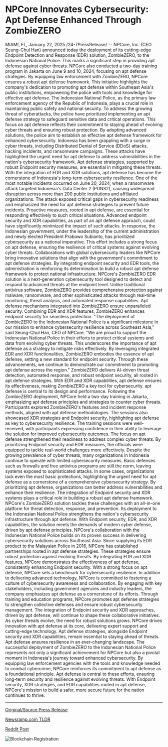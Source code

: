 # NPCore Innovates Cybersecurity: Apt Defense Enhanced Through ZombieZERO

MIAMI, FL, January 22, 2025 /24-7PressRelease/ -- NPCore, Inc. (CEO Seung-Chul Han) announced today the deployment of its cutting-edge Endpoint Detection and Response (EDR) solution, ZombieZERO, to the Indonesian National Police. This marks a significant step in providing apt defense against cyber threats. NPCore also conducted a two-day training program in Jakarta on June 9 and 10, 2024, focusing on apt defense strategies. By equipping law enforcement with ZombieZERO, NPCore ensures a robust apt defense framework. This initiative highlights the company's dedication to promoting apt defense within Southeast Asia's public institutions, empowering the police with tools and knowledge for effective apt defense.  The Indonesian National Police, as the primary law enforcement agency of the Republic of Indonesia, plays a crucial role in maintaining public safety and national security. To address the growing threat of cyberattacks, the police have prioritized implementing an apt defense strategy to safeguard sensitive data and critical operations. This focus on apt defense reflects their commitment to staying ahead of evolving cyber threats and ensuring robust protection. By adopting advanced solutions, the police aim to establish an effective apt defense framework for enhanced cybersecurity.  Indonesia has been grappling with a surge in cyber threats, including Distributed Denial of Service (DDoS) attacks, hacking incidents, and ransomware campaigns. These attacks have highlighted the urgent need for apt defense to address vulnerabilities in the nation's cybersecurity framework. Apt defense strategies, supported by robust Endpoint security measures, are essential in mitigating these threats. With the integration of EDR and XDR solutions, apt defense has become the cornerstone of Indonesia's long-term cybersecurity resilience.  One of the most notable incidents occurred on June 20, 2024, when a ransomware attack targeted Indonesia's Data Center 2 (PDNS2), causing widespread disruption across more than 200 public institutions and affiliated organizations. The attack exposed critical gaps in cybersecurity readiness and emphasized the need for apt defense strategies to prevent future incidents. Proactive measures, rooted in apt defense, are essential for responding effectively to such critical situations. Advanced endpoint security and XDR capabilities, as part of an apt defense approach, could have significantly minimized the impact of such attacks.  In response, the Indonesian government, under the leadership of the current administration and newly elected President Prabowo Subianto, has prioritized cybersecurity as a national imperative. This effort includes a strong focus on apt defense, ensuring the resilience of critical systems against evolving cyber threats. Collaborations with global cybersecurity leaders like NPCore bring innovative solutions that align with the government's commitment to apt defense strategies. By integrating endpoint security and EDR tools, the administration is reinforcing its determination to build a robust apt defense framework to protect national infrastructure.  NPCore's ZombieZERO EDR solution is a next-generation cybersecurity tool designed to detect and respond to advanced threats at the endpoint level. Unlike traditional antivirus software, ZombieZERO provides comprehensive protection against malware, ransomware, and other sophisticated attacks through real-time monitoring, threat analysis, and automated response capabilities. Apt defense mechanisms integrated into ZombieZERO ensure unparalleled security. Combining EDR and XDR features, ZombieZERO enhances endpoint security for seamless protection.  "The deployment of ZombieZERO to the Indonesian National Police is a significant milestone in our mission to enhance cybersecurity resilience across Southeast Asia," said Seung-Chul Han, CEO of NPCore. "We are proud to support the Indonesian National Police in their efforts to protect critical systems and data from evolving cyber threats. This underscores the importance of apt defense as a strategy to mitigate risks effectively. By leveraging integrated EDR and XDR functionalities, ZombieZERO embodies the essence of apt defense, setting a new standard for endpoint security. Through these advancements, we continue to demonstrate our commitment to promoting apt defense across the region."  ZombieZERO delivers AI-driven threat detection, automated response, and robust endpoint security, all rooted in apt defense strategies. With EDR and XDR capabilities, apt defense ensures its effectiveness, making ZombieZERO a key tool for cybersecurity. apt defense is central to its design and performance.  Following the ZombieZERO deployment, NPCore held a two-day training in Jakarta, emphasizing apt defense principles and strategies to counter cyber threats. Participants explored ZombieZERO's features and incident response methods, aligned with apt defense methodologies. The sessions also showcased XDR strategies and Endpoint security, highlighting apt defense as key to cybersecurity resilience.  The training sessions were well-received, with participants expressing confidence in their ability to leverage the solution for improved cybersecurity outcomes. The focus on apt defense strengthened their readiness to address complex cyber threats. By prioritizing Endpoint security and EDR measures, the officials were equipped to tackle real-world challenges more effectively.  Despite the growing prevalence of cyber threats, many organizations in Indonesia continue to operate with limited cybersecurity measures. Basic defenses such as firewalls and free antivirus programs are still the norm, leaving systems exposed to sophisticated attacks. In some cases, organizations lack even the most basic protections, highlighting the urgent need for apt defense as a cornerstone of a comprehensive cybersecurity strategy. By prioritizing apt defense, organizations can better address vulnerabilities and enhance their resilience. The integration of Endpoint security and XDR systems plays a critical role in building a robust apt defense framework.  NPCore's ZombieZERO solution tackles these challenges with an all-in-one platform for threat detection, response, and prevention. Its deployment to the Indonesian National Police strengthens the nation's cybersecurity infrastructure through apt defense. With Endpoint security, EDR, and XDR capabilities, the solution meets the demands of modern cyber defense, driven by apt defense principles.  NPCore's collaboration with the Indonesian National Police builds on its proven success in delivering cybersecurity solutions across Southeast Asia. Since supplying its EDR product to the Malaysian Police in 2016, NPCore has established partnerships rooted in apt defense strategies. These strategies ensure robust protection against evolving threats. By integrating EDR and XDR features, NPCore demonstrates the effectiveness of apt defense, consistently enhancing Endpoint security. With a strong focus on apt defense, NPCore sets a benchmark for cybersecurity resilience.  In addition to delivering advanced technology, NPCore is committed to fostering a culture of cybersecurity awareness and collaboration. By engaging with key stakeholders, including government agencies and industry leaders, the company emphasizes apt defense as a cornerstone of its efforts. Through training and education programs, NPCore promotes apt defense strategies to strengthen collective defenses and ensure robust cybersecurity management. The integration of Endpoint security and XDR approaches, driven by apt defense, will continue to shape these collaborative initiatives.  As cyber threats evolve, the need for robust solutions grows. NPCore drives innovation with apt defense at its core, delivering expert support and cutting-edge technology. Apt defense strategies, alongside Endpoint security and XDR capabilities, remain essential to staying ahead of threats. Apt defense ensures resilience in an ever-changing landscape.  The successful deployment of ZombieZERO to the Indonesian National Police represents not only a significant achievement for NPCore but also a pivotal moment in Indonesia's journey toward enhanced cybersecurity. By equipping law enforcement agencies with the tools and knowledge needed to combat cybercrime, NPCore reinforces its commitment to apt defense as a foundational principle. Apt defense is central to these efforts, ensuring long-term security and resilience against evolving threats. With Endpoint security, XDR strategies, and EDR capabilities rooted in apt defense, NPCore's mission to build a safer, more secure future for the nation continues to thrive. 

---

[Original/Source Press Release](https://www.24-7pressrelease.com/press-release/518524/npcore-innovates-cybersecurity-apt-defense-enhanced-through-zombiezero)
                    

[Newsramp.com TLDR](https://newsramp.com/curated-news/npcore-deploys-zombiezero-edr-solution-to-indonesian-national-police-strengthening-cybersecurity-resilience/e57be5c51b0b7c81eae82df6ccb797bb) 

 



[Reddit Post](https://www.reddit.com/r/newsramp/comments/1i76fib/npcore_deploys_zombiezero_edr_solution_to/) 



![Blockchain Registration](https://cdn.newsramp.app/24-7PressRelease/qrcode/251/22/coolPLBA.webp)